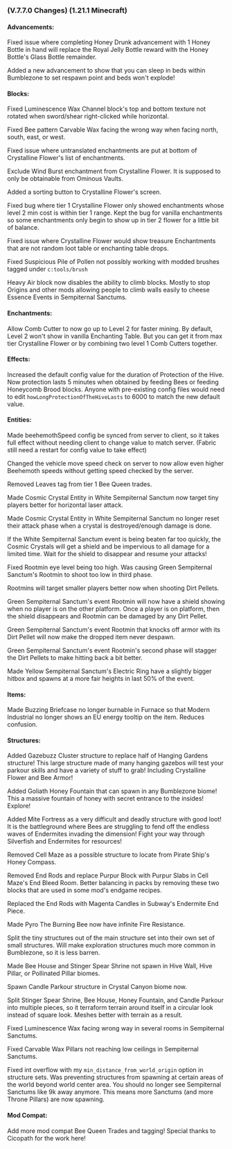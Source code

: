 ### **(V.7.7.0 Changes) (1.21.1 Minecraft)**

#### Advancements:
Fixed issue where completing Honey Drunk advancement with 1 Honey Bottle in hand will replace the Royal Jelly Bottle reward with the Honey Bottle's Glass Bottle remainder.

Added a new advancement to show that you can sleep in beds within Bumblezone to set respawn point and beds won't explode!

#### Blocks:
Fixed Luminescence Wax Channel block's top and bottom texture not rotated when sword/shear right-clicked while horizontal.

Fixed Bee pattern Carvable Wax facing the wrong way when facing north, south, east, or west.

Fixed issue where untranslated enchantments are put at bottom of Crystalline Flower's list of enchantments.

Exclude Wind Burst enchantment from Crystalline Flower. It is supposed to only be obtainable from Ominous Vaults.

Added a sorting button to Crystalline Flower's screen.

Fixed bug where tier 1 Crystalline Flower only showed enchantments whose level 2 min cost is within tier 1 range.
 Kept the bug for vanilla enchantments so some enchantments only begin to show up in tier 2 flower for a little bit of balance.

Fixed issue where Crystalline Flower would show treasure Enchantments that are not random loot table or enchanting table drops.

Fixed Suspicious Pile of Pollen not possibly working with modded brushes tagged under `c:tools/brush`

Heavy Air block now disables the ability to climb blocks.
 Mostly to stop Origins and other mods allowing people to climb walls easily to cheese Essence Events in Sempiternal Sanctums.

#### Enchantments:
Allow Comb Cutter to now go up to Level 2 for faster mining. By default, Level 2 won't show in vanilla Enchanting Table.
 But you can get it from max tier Crystalline Flower or by combining two level 1 Comb Cutters together.

#### Effects:
Increased the default config value for the duration of Protection of the Hive.
 Now protection lasts 5 minutes when obtained by feeding Bees or feeding Honeycomb Brood blocks.
 Anyone with pre-existing config files would need to edit `howLongProtectionOfTheHiveLasts` to 6000 to match the new default value.

#### Entities:
Made beehemothSpeed config be synced from server to client, so it takes full effect without needing client to change value to match server.
 (Fabric still need a restart for config value to take effect)

Changed the vehicle move speed check on server to now allow even higher Beehemoth speeds without getting speed checked by the server.

Removed Leaves tag from tier 1 Bee Queen trades.

Made Cosmic Crystal Entity in White Sempiternal Sanctum now target tiny players better for horizontal laser attack.

Made Cosmic Crystal Entity in White Sempiternal Sanctum no longer reset their attack phase when a crystal is destroyed/enough damage is done.

If the White Sempiternal Sanctum event is being beaten far too quickly, the Cosmic Crystals will get a shield and be impervious to all damage for a limited time.
 Wait for the shield to disappear and resume your attacks!

Fixed Rootmin eye level being too high. Was causing Green Sempiternal Sanctum's Rootmin to shoot too low in third phase.

Rootmins will target smaller players better now when shooting Dirt Pellets.

Green Sempiternal Sanctum's event Rootmin will now have a shield showing when no player is on the other platform.
 Once a player is on platform, then the shield disappears and Rootmin can be damaged by any Dirt Pellet.

Green Sempiternal Sanctum's event Rootmin that knocks off armor with its Dirt Pellet will now make the dropped item never despawn.

Green Sempiternal Sanctum's event Rootmin's second phase will stagger the Dirt Pellets to make hitting back a bit better.

Made Yellow Sempiternal Sanctum's Electric Ring have a slightly bigger hitbox and spawns at a more fair heights in last 50% of the event.

#### Items:
Made Buzzing Briefcase no longer burnable in Furnace so that Modern Industrial no longer shows an EU energy tooltip on the item. Reduces confusion.

#### Structures:
Added Gazebuzz Cluster structure to replace half of Hanging Gardens structure!
 This large structure made of many hanging gazebos will test your parkour skills and have a variety of stuff to grab!
 Including Crystalline Flower and Bee Armor!

Added Goliath Honey Fountain that can spawn in any Bumblezone biome! 
 This a massive fountain of honey with secret entrance to the insides! Explore!

Added Mite Fortress as a very difficult and deadly structure with good loot!
 It is the battleground where Bees are struggling to fend off the endless waves of Endermites invading the dimension!
 Fight your way through Silverfish and Endermites for resources!

Removed Cell Maze as a possible structure to locate from Pirate Ship's Honey Compass.

Removed End Rods and replace Purpur Block with Purpur Slabs in Cell Maze's End Bleed Room.
 Better balancing in packs by removing these two blocks that are used in some mod's endgame recipes.

Replaced the End Rods with Magenta Candles in Subway's Endermite End Piece.

Made Pyro The Burning Bee now have infinite Fire Resistance.

Split the tiny structures out of the main structure set into their own set of small structures.
 Will make exploration structures much more common in Bumblezone, so it is less barren.

Made Bee House and Stinger Spear Shrine not spawn in Hive Wall, Hive Pillar, or Pollinated Pillar biomes.

Spawn Candle Parkour structure in Crystal Canyon biome now.

Split Stinger Spear Shrine, Bee House, Honey Fountain, and Candle Parkour into multiple pieces, so it terraform terrain around itself in a circular look instead of square look.
 Meshes better with terrain as a result.

Fixed Luminescence Wax facing wrong way in several rooms in Sempiternal Sanctums.

Fixed Carvable Wax Pillars not reaching low ceilings in Sempiternal Sanctums.

Fixed int overflow with my `min_distance_from_world_origin` option in structure sets. 
 Was preventing structures from spawning at certain areas of the world beyond world center area.
 You should no longer see Sempiternal Sanctums like 9k away anymore. This means more Sanctums (and more Throne Pillars) are now spawning.

#### Mod Compat:
Add more mod compat Bee Queen Trades and tagging! Special thanks to Cicopath for the work here!